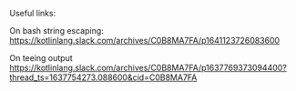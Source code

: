 Useful links:

On bash string escaping:
https://kotlinlang.slack.com/archives/C0B8MA7FA/p1641123726083600

On teeing output
https://kotlinlang.slack.com/archives/C0B8MA7FA/p1637769373094400?thread_ts=1637754273.088600&cid=C0B8MA7FA
